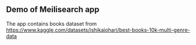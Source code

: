 ## Demo of Meilisearch app 

The app contains books dataset from https://www.kaggle.com/datasets/ishikajohari/best-books-10k-multi-genre-data


